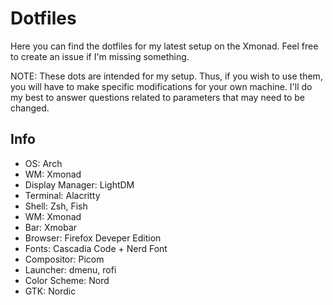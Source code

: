 # Dotfiles
Here you can find the dotfiles for my latest setup on the Xmonad. Feel free to create an issue if I'm missing something.

NOTE: These dots are intended for my setup. Thus, if you wish to use them, you will have to make specific modifications for your own machine. I'll do my best to answer questions related to parameters that may need to be changed.
## Info
- OS: Arch
- WM: Xmonad
- Display Manager: LightDM
- Terminal: Alacritty
- Shell: Zsh, Fish
- WM: Xmonad
- Bar: Xmobar
- Browser: Firefox Deveper Edition
- Fonts: Cascadia Code + Nerd Font
- Compositor: Picom
- Launcher: dmenu, rofi
- Color Scheme: Nord
- GTK: Nordic
